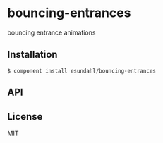 
# bouncing-entrances

  bouncing entrance animations

## Installation

    $ component install esundahl/bouncing-entrances

## API

   

## License

  MIT
